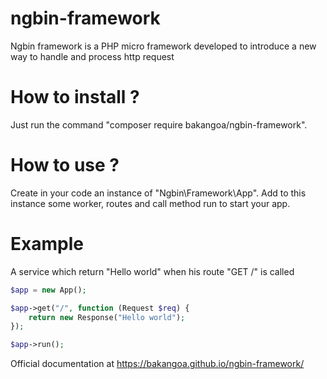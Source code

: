 # ngbin-framework
Ngbin framework is a PHP micro framework developed to introduce a new way to handle and process http request

# How to install ?

Just run the command "composer require bakangoa/ngbin-framework".

# How to use ?

Create in your code an instance of "Ngbin\Framework\App". 
Add to this instance some worker, routes and call method run to start your app.

# Example

A service which return "Hello world" when his route "GET /" is called
```php
$app = new App();

$app->get("/", function (Request $req) {
    return new Response("Hello world");
});

$app->run();
```

Official documentation at https://bakangoa.github.io/ngbin-framework/
